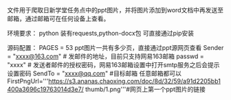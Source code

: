 文件用于爬取日新学堂任务点中的ppt图片，并将图片添加到word文档中再发送至邮箱，通过邮箱可在任何设备上查看。

环境要求：
python 装有requests,python-docx包  可直接通过pip安装

源码配置：
PAGES = 53  ppt图片一共有多少页，直接通过ppt源网页查看
Sender = "xxxx@163.com"  # 发邮件的地址，目前只支持网易163邮箱
passwd = "xxxx"  # 发送者邮件的授权密码，网易163邮箱设置中打开smtp服务之后会提示设置密码
SendTo = "xxxx@qq.com" #目标邮箱  任意邮箱都可以
FirstPngUrl='''https://s3.ananas.chaoxing.com/doc/8d/32/59/a91d2205bb1400a3696c19763014d3e7/
            thumb/1.png'''#网页上第一个ppt图片的链接
